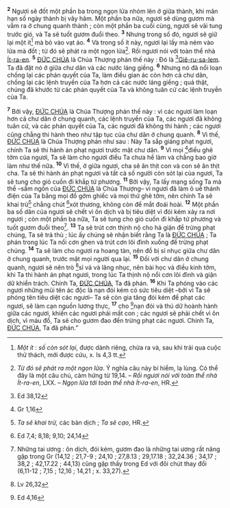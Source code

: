 <sup><b>2</b></sup> Ngươi sẽ đốt một phần ba trong ngọn lửa nhóm lên ở giữa thành, khi mãn hạn số ngày thành bị vây hãm. Một phần ba nữa, ngươi sẽ dùng gươm mà vằm ra ở chung quanh thành ; còn một phần ba cuối cùng, ngươi sẽ vãi tung trước gió, và Ta sẽ tuốt gươm đuổi theo. <sup><b>3</b></sup> Nhưng trong số đó, ngươi sẽ giữ lại một ít[^2] mà bỏ vào vạt áo. <sup><b>4</b></sup> Và trong số ít này, ngươi lại lấy mà ném vào lửa mà đốt ; từ đó sẽ phát ra một ngọn lửa[^3]. Rồi ngươi nói với toàn thể nhà [Ít-ra-en](). <sup><b>5</b></sup> [ĐỨC CHÚA]() là Chúa Thượng phán thế này : Đó là [^1*][Giê-ru-sa-lem](). Ta đã đặt nó ở giữa chư dân và các nước láng giềng. <sup><b>6</b></sup> Nhưng nó đã nổi loạn chống lại các phán quyết của Ta, làm điều gian ác còn hơn cả chư dân, chống lại các lệnh truyền của Ta hơn cả các nước láng giềng ; quả thật, chúng đã khước từ các phán quyết của Ta và không tuân cứ các lệnh truyền của Ta.

<sup><b>7</b></sup> Bởi vậy, [ĐỨC CHÚA]() là Chúa Thượng phán thế này : vì các ngươi làm loạn hơn cả chư dân ở chung quanh, các lệnh truyền của Ta, các ngươi đã không tuân cứ, và các phán quyết của Ta, các ngươi đã không thi hành ; các ngươi cũng chẳng thi hành theo như tập tục của chư dân ở chung quanh. <sup><b>8</b></sup> Vì thế, [ĐỨC CHÚA]() là Chúa Thượng phán như sau : Này Ta sắp giáng phạt ngươi, chính Ta sẽ thi hành án phạt ngươi trước mặt chư dân. <sup><b>9</b></sup> Vì mọi [^2*]điều ghê tởm của ngươi, Ta sẽ làm cho ngươi điều Ta chưa hề làm và chẳng bao giờ làm như thế nữa. <sup><b>10</b></sup> Vì thế, ở giữa ngươi, cha sẽ ăn thịt con và con sẽ ăn thịt cha. Ta sẽ thi hành án phạt ngươi và tất cả số người còn sót lại của ngươi, Ta sẽ tung cho gió cuốn đi khắp tứ phương. <sup><b>11</b></sup> Bởi vậy, Ta lấy mạng sống Ta mà thề –sấm ngôn của [ĐỨC CHÚA]() là Chúa Thượng– vì ngươi đã làm ô uế thánh điện của Ta bằng mọi đồ gớm ghiếc và mọi thứ ghê tởm, nên chính Ta sẽ khai trừ[^4] chẳng chút [^3*]xót thương, không còn để mắt đoái hoài. <sup><b>12</b></sup> Một phần ba số dân của ngươi sẽ chết vì ôn dịch và bị tiêu diệt vì đói kém xảy ra nơi ngươi ; còn một phần ba nữa, Ta sẽ tung cho gió cuốn đi khắp tứ phương và tuốt gươm đuổi theo[^5]. <sup><b>13</b></sup> Ta sẽ trút cơn thịnh nộ cho hả giận để trừng phạt chúng, Ta sẽ trả thù ; lúc ấy chúng sẽ nhận biết rằng Ta là [ĐỨC CHÚA]() ; Ta phán trong lúc Ta nổi cơn ghen và trút cơn lôi đình xuống để trừng phạt chúng. <sup><b>14</b></sup> Ta sẽ làm cho ngươi ra hoang tàn, nên đồ bị sỉ nhục giữa chư dân ở chung quanh, trước mặt mọi người qua lại. <sup><b>15</b></sup> Đối với chư dân ở chung quanh, ngươi sẽ nên trò [^4*]sỉ vả và lăng nhục, nên bài học và điều kinh tởm, khi Ta thi hành án phạt ngươi, trong lúc Ta thịnh nộ nổi cơn lôi đình và giận dữ khiển trách. Chính Ta, [ĐỨC CHÚA](), Ta đã phán. <sup><b>16</b></sup> Khi Ta phóng vào các ngươi những mũi tên ác độc là nạn đói kém có sức tiêu diệt –bởi vì Ta sẽ phóng tên tiêu diệt các ngươi– Ta sẽ còn gia tăng đói kém để phạt các ngươi, sẽ làm cạn nguồn lương thực, <sup><b>17</b></sup> cho [^5*]nạn đói và thú dữ hoành hành giữa các ngươi, khiến các ngươi phải mất con ; các ngươi sẽ phải chết vì ôn dịch, vì máu đổ, Ta sẽ cho gươm đao đến trừng phạt các ngươi. Chính Ta, [ĐỨC CHÚA](), Ta đã phán.”

[^2]: *Một ít* : *số còn sót lại*, được dành riêng, chừa ra và, sau khi trải qua cuộc thử thách, mới được cứu, x. Is 4,3 tt.
[^3]: *Từ đó sẽ phát ra một ngọn lửa*. Ý nghĩa câu này bí hiểm, lạ lùng. Có thể đây là một câu chú, cảm hứng từ 19,14. – *Rồi ngươi nói với toàn thể nhà Ít-ra-en*, LXX. – *Ngọn lửa tới toàn thể nhà Ít-ra-en*, HR.
[^4]: *Ta sẽ khai trừ,* các bản dịch ; *Ta sẽ cạo*, HR.
[^5]: Những tai ương : ôn dịch, đói kém, gươm đao là những tai ương rất năng gặp trong Gr (14,12 ; 21,7-9 ; 24,10 ; 27,8.13 ; 29,17.18 ; 32,24.36 ; 34,17 ; 38,2 ; 42,17.22 ; 44,13) cũng gặp thấy trong Ed với đôi chút thay đổi (6,11-12 ; 7,15 ; 12,16 ; 14,21 ; x. 33,27).
[^1*]: Ed 38,12
[^2*]: Gr 1,16
[^3*]: Ed 7,4; 8,18; 9,10; 24,14
[^4*]: Lv 26,32
[^5*]: Ed 4,16